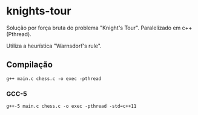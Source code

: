 # knights-tour
Solução por força bruta do problema "Knight's Tour". Paralelizado em c++ (Pthread).

Utiliza a heurística "Warnsdorf's rule".

## Compilação
`g++ main.c chess.c -o exec -pthread`

### GCC-5
`g++-5 main.c chess.c -o exec -pthread -std=c++11`
